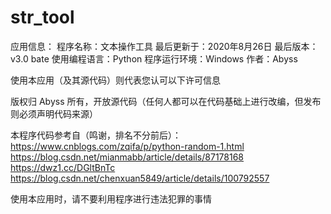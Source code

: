 # str_tool
应用信息：
程序名称：文本操作工具
最后更新于：2020年8月26日
最后版本：v3.0 bate
使用编程语言：Python
程序运行环境：Windows
作者：Abyss

使用本应用（及其源代码）则代表您认可以下许可信息

版权归 Abyss 所有，开放源代码（任何人都可以在代码基础上进行改编，但发布则必须声明代码来源）

本程序代码参考自（鸣谢，排名不分前后）：
https://www.cnblogs.com/zqifa/p/python-random-1.html
https://blog.csdn.net/mianmabb/article/details/87178168
https://dwz1.cc/DGltBnTc
https://blog.csdn.net/chenxuan5849/article/details/100792557

使用本应用时，请不要利用程序进行违法犯罪的事情
